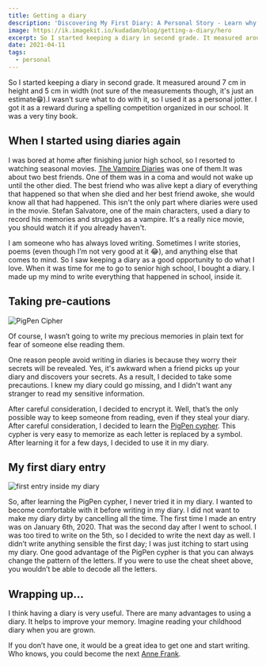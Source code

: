 ```yaml
---
title: Getting a diary
description: 'Discovering My First Diary: A Personal Story - Learn why keeping a diary is important by following me on my journey through my first one'
image: https://ik.imagekit.io/kudadam/blog/getting-a-diary/hero
excerpt: So I started keeping a diary in second grade. It measured around 7 cm in height and 5 cm in width. I wasn't sure what to do with it, so I used it as a personal jotter.
date: 2021-04-11
tags:
  - personal
---
```


So I started keeping a diary in second grade. It measured around 7 cm in height and 5 cm in width (not sure of the measurements though, it's just an estimate😁).I wasn’t sure what to do with it, so I used it as a personal jotter. I got it as a reward during a spelling competition organized in our school. It was a very tiny book.

## When I started using diaries again

I was bored at home after finishing junior high school, so I resorted to watching seasonal movies. [The Vampire Diaries](https://en.wikipedia.org/wiki/The_Vampire_Diaries) was one of them.It was about two best friends. One of them was in a coma and would not wake up until the other died. The best friend who was alive kept a diary of everything that happened so that when she died and her best friend awoke, she would know all that had happened. This isn't the only part where diaries were used in the movie. Stefan Salvatore, one of the main characters, used a diary to record his memories and struggles as a vampire. It's a really nice movie, you should watch it if you already haven't.

I am someone who has always loved writing. Sometimes I write stories, poems (even though I’m not very good at it 😂), and anything else that comes to mind. So I saw keeping a diary as a good opportunity to do what I love.
When it was time for me to go to senior high school, I bought a diary. I made up my mind to write everything that happened in school, inside it.

## Taking pre-cautions

![PigPen Cipher](https://upload.wikimedia.org/wikipedia/commons/thumb/3/36/Pigpen_cipher_key.svg/1200px-Pigpen_cipher_key.svg.png)

Of course, I wasn’t going to write my precious memories in plain text for fear of someone else reading them.

One reason people avoid writing in diaries is because they worry their secrets will be revealed. Yes, it's awkward when a friend picks up your diary and discovers your secrets. As a result, I decided to take some precautions. I knew my diary could go missing, and I didn't want any stranger to read my sensitive information.

After careful consideration, I decided to encrypt it. Well, that’s the only possible way to keep someone from reading, even if they steal your diary. After careful consideration, I decided to learn the [PigPen cypher](https://en.wikipedia.org/wiki/Pigpen_cipher). This cypher is very easy to memorize as each letter is replaced by a symbol. After learning it for a few days, I decided to use it in my diary.

## My first diary entry

![first entry inside my diary](https://ik.imagekit.io/kudadam/blog/getting-a-diary/picture-of-my-diary)

So, after learning the PigPen cypher, I never tried it in my diary. I wanted to become comfortable with it before writing in my diary. I did not want to make my diary dirty by cancelling all the time. The first time I made an entry was on January 6th, 2020. That was the second day after I went to school. I was too tired to write on the 5th, so I decided to write the next day as well. I didn’t write anything sensible the first day; I was just itching to start using my diary. One good advantage of the PigPen cypher is that you can always change the pattern of the letters. If you were to use the cheat sheet above, you wouldn’t be able to decode all the letters.

## Wrapping up...

I think having a diary is very useful. There are many advantages to using a diary. It helps to improve your memory. Imagine reading your childhood diary when you are grown.

If you don’t have one, it would be a great idea to get one and start writing. Who knows, you could become the next [Anne Frank](https://en.wikipedia.org/wiki/Anne_Frank).
